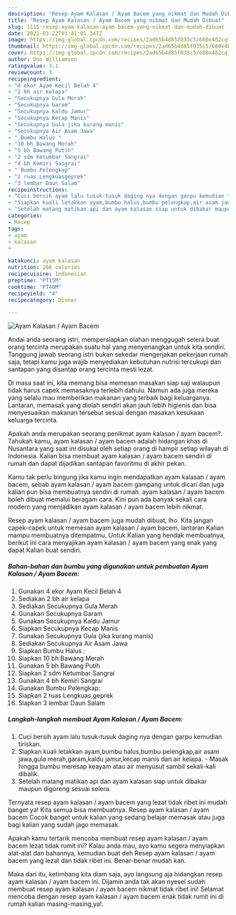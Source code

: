 ```yaml
---
description: "Resep Ayam Kalasan / Ayam Bacem yang nikmat dan Mudah Dibuat"
title: "Resep Ayam Kalasan / Ayam Bacem yang nikmat dan Mudah Dibuat"
slug: 1115-resep-ayam-kalasan-ayam-bacem-yang-nikmat-dan-mudah-dibuat
date: 2021-03-22T03:41:01.347Z
image: https://img-global.cpcdn.com/recipes/2ad65b4d85f035c5/680x482cq70/ayam-kalasan-ayam-bacem-foto-resep-utama.jpg
thumbnail: https://img-global.cpcdn.com/recipes/2ad65b4d85f035c5/680x482cq70/ayam-kalasan-ayam-bacem-foto-resep-utama.jpg
cover: https://img-global.cpcdn.com/recipes/2ad65b4d85f035c5/680x482cq70/ayam-kalasan-ayam-bacem-foto-resep-utama.jpg
author: Don Williamson
ratingvalue: 3.1
reviewcount: 3
recipeingredient:
- "4 ekor Ayam Kecil Belah 4"
- "2 bh air kelapa"
- "Secukupnya Gula Merah"
- "Secukupnya Garam"
- "Secukupnya Kaldu Jamur"
- "Secukupnya Kecap Manis"
- "Secukupnya Gula jika kurang manis"
- "Secukupnya Air Asam Jawa"
- " Bumbu Halus "
- "10 bh Bawang Merah"
- "5 bh Bawang Putih"
- "2 sdm Ketumbar Sangrai"
- "4 bh Kemiri Sangrai"
- " Bumbu Pelengkap"
- "2 ruas Lengkuasgeprek"
- "3 lembar Daun Salam"
recipeinstructions:
- "Cuci bersih ayam lalu tusuk-tusuk daging nya dengan garpu kemudian tiriskan."
- "Siapkan kuali letakkan ayam,bumbu halus,bumbu pelengkap,air asam jawa,gula merah,garam,kaldu jamur,kecap manis dan air kelapa. Masak hingga bumbu meresap keayam atau air menyusut sambil sekali-kali dibalik."
- "Setelah matang matikan api dan ayam kalasan siap untuk dibakar maupun digoreng sesuai selera."
categories:
- Resep
tags:
- ayam
- kalasan
- 

katakunci: ayam kalasan  
nutrition: 208 calories
recipecuisine: Indonesian
preptime: "PT15M"
cooktime: "PT40M"
recipeyield: "4"
recipecategory: Dinner

---
```



![Ayam Kalasan / Ayam Bacem](https://img-global.cpcdn.com/recipes/2ad65b4d85f035c5/680x482cq70/ayam-kalasan-ayam-bacem-foto-resep-utama.jpg)

Andai anda seorang istri, mempersiapkan olahan menggugah selera buat orang tercinta merupakan suatu hal yang menyenangkan untuk kita sendiri. Tanggung jawab seorang istri bukan sekedar mengerjakan pekerjaan rumah saja, tetapi kamu juga wajib menyediakan kebutuhan nutrisi tercukupi dan santapan yang disantap orang tercinta mesti lezat.

Di masa  saat ini, kita memang bisa memesan masakan siap saji walaupun tidak harus capek memasaknya terlebih dahulu. Namun ada juga mereka yang selalu mau memberikan makanan yang terbaik bagi keluarganya. Lantaran, memasak yang diolah sendiri akan jauh lebih higienis dan bisa menyesuaikan makanan tersebut sesuai dengan masakan kesukaan keluarga tercinta. 



Apakah anda merupakan seorang penikmat ayam kalasan / ayam bacem?. Tahukah kamu, ayam kalasan / ayam bacem adalah hidangan khas di Nusantara yang saat ini disukai oleh setiap orang di hampir setiap wilayah di Indonesia. Kalian bisa membuat ayam kalasan / ayam bacem sendiri di rumah dan dapat dijadikan santapan favoritmu di akhir pekan.

Kamu tak perlu bingung jika kamu ingin mendapatkan ayam kalasan / ayam bacem, sebab ayam kalasan / ayam bacem gampang untuk dicari dan juga kalian pun bisa membuatnya sendiri di rumah. ayam kalasan / ayam bacem boleh dibuat memalui beragam cara. Kini pun ada banyak sekali cara modern yang menjadikan ayam kalasan / ayam bacem lebih nikmat.

Resep ayam kalasan / ayam bacem juga mudah dibuat, lho. Kita jangan capek-capek untuk memesan ayam kalasan / ayam bacem, lantaran Kalian mampu membuatnya ditempatmu. Untuk Kalian yang hendak membuatnya, berikut ini cara menyajikan ayam kalasan / ayam bacem yang enak yang dapat Kalian buat sendiri.

<!--inarticleads1-->

##### Bahan-bahan dan bumbu yang digunakan untuk pembuatan Ayam Kalasan / Ayam Bacem:

1. Gunakan 4 ekor Ayam Kecil Belah 4
1. Sediakan 2 bh air kelapa
1. Sediakan Secukupnya Gula Merah
1. Gunakan Secukupnya Garam
1. Gunakan Secukupnya Kaldu Jamur
1. Siapkan Secukupnya Kecap Manis
1. Gunakan Secukupnya Gula (jika kurang manis)
1. Sediakan Secukupnya Air Asam Jawa
1. Siapkan  Bumbu Halus :
1. Siapkan 10 bh Bawang Merah
1. Gunakan 5 bh Bawang Putih
1. Siapkan 2 sdm Ketumbar Sangrai
1. Gunakan 4 bh Kemiri Sangrai
1. Gunakan  Bumbu Pelengkap:
1. Siapkan 2 ruas Lengkuas,geprek
1. Siapkan 3 lembar Daun Salam




<!--inarticleads2-->

##### Langkah-langkah membuat Ayam Kalasan / Ayam Bacem:

1. Cuci bersih ayam lalu tusuk-tusuk daging nya dengan garpu kemudian tiriskan.
1. Siapkan kuali letakkan ayam,bumbu halus,bumbu pelengkap,air asam jawa,gula merah,garam,kaldu jamur,kecap manis dan air kelapa. - Masak hingga bumbu meresap keayam atau air menyusut sambil sekali-kali dibalik.
1. Setelah matang matikan api dan ayam kalasan siap untuk dibakar maupun digoreng sesuai selera.




Ternyata resep ayam kalasan / ayam bacem yang lezat tidak ribet ini mudah banget ya! Kita semua bisa membuatnya. Resep ayam kalasan / ayam bacem Cocok banget untuk kalian yang sedang belajar memasak atau juga bagi kalian yang sudah jago memasak.

Apakah kamu tertarik mencoba membuat resep ayam kalasan / ayam bacem lezat tidak rumit ini? Kalau anda mau, ayo kamu segera menyiapkan alat-alat dan bahannya, kemudian buat deh Resep ayam kalasan / ayam bacem yang lezat dan tidak ribet ini. Benar-benar mudah kan. 

Maka dari itu, ketimbang kita diam saja, ayo langsung aja hidangkan resep ayam kalasan / ayam bacem ini. Dijamin anda tak akan nyesel sudah membuat resep ayam kalasan / ayam bacem nikmat tidak ribet ini! Selamat mencoba dengan resep ayam kalasan / ayam bacem enak tidak rumit ini di rumah kalian masing-masing,ya!.

